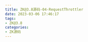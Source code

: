 ```yaml
---
title: ZK@3.8源码-04-RequestThrottler
date: 2023-03-06 17:46:17
tags:
- ZK@3.8
categories:
- ZK源码
---
```

